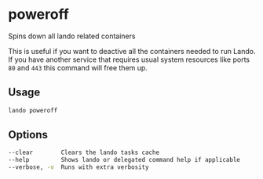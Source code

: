 poweroff
========

Spins down all lando related containers

This is useful if you want to deactive all the containers needed to run Lando. If you have another service that requires usual system resources like ports `80` and `443` this command will free them up.

Usage
-----

```bash
lando poweroff
```

Options
-------

```bash
--clear        Clears the lando tasks cache
--help         Shows lando or delegated command help if applicable
--verbose, -v  Runs with extra verbosity
```

